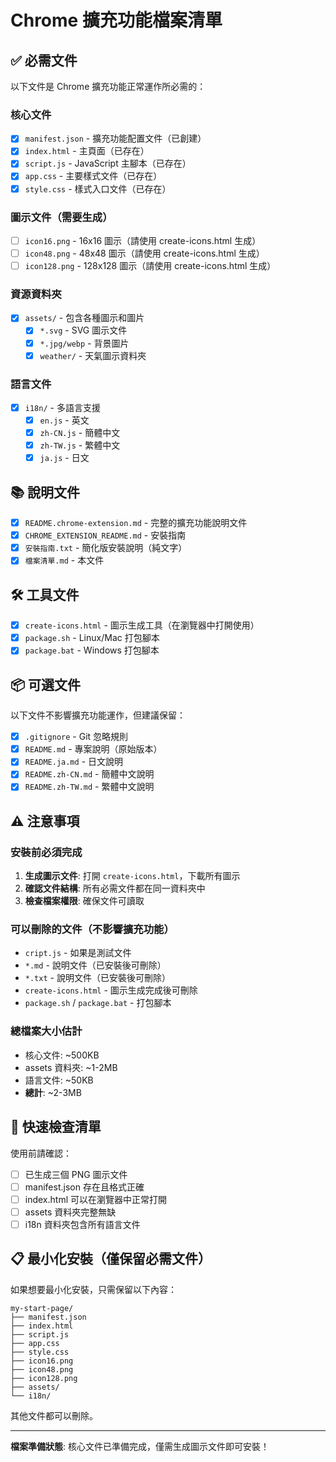 # Chrome 擴充功能檔案清單

## ✅ 必需文件

以下文件是 Chrome 擴充功能正常運作所必需的：

### 核心文件
- [x] `manifest.json` - 擴充功能配置文件（已創建）
- [x] `index.html` - 主頁面（已存在）
- [x] `script.js` - JavaScript 主腳本（已存在）
- [x] `app.css` - 主要樣式文件（已存在）
- [x] `style.css` - 樣式入口文件（已存在）

### 圖示文件（需要生成）
- [ ] `icon16.png` - 16x16 圖示（請使用 create-icons.html 生成）
- [ ] `icon48.png` - 48x48 圖示（請使用 create-icons.html 生成）
- [ ] `icon128.png` - 128x128 圖示（請使用 create-icons.html 生成）

### 資源資料夾
- [x] `assets/` - 包含各種圖示和圖片
  - [x] `*.svg` - SVG 圖示文件
  - [x] `*.jpg/webp` - 背景圖片
  - [x] `weather/` - 天氣圖示資料夾

### 語言文件
- [x] `i18n/` - 多語言支援
  - [x] `en.js` - 英文
  - [x] `zh-CN.js` - 簡體中文
  - [x] `zh-TW.js` - 繁體中文
  - [x] `ja.js` - 日文

## 📚 說明文件

- [x] `README.chrome-extension.md` - 完整的擴充功能說明文件
- [x] `CHROME_EXTENSION_README.md` - 安裝指南
- [x] `安裝指南.txt` - 簡化版安裝說明（純文字）
- [x] `檔案清單.md` - 本文件

## 🛠️ 工具文件

- [x] `create-icons.html` - 圖示生成工具（在瀏覽器中打開使用）
- [x] `package.sh` - Linux/Mac 打包腳本
- [x] `package.bat` - Windows 打包腳本

## 📦 可選文件

以下文件不影響擴充功能運作，但建議保留：

- [x] `.gitignore` - Git 忽略規則
- [x] `README.md` - 專案說明（原始版本）
- [x] `README.ja.md` - 日文說明
- [x] `README.zh-CN.md` - 簡體中文說明
- [x] `README.zh-TW.md` - 繁體中文說明

## ⚠️ 注意事項

### 安裝前必須完成
1. **生成圖示文件**: 打開 `create-icons.html`，下載所有圖示
2. **確認文件結構**: 所有必需文件都在同一資料夾中
3. **檢查檔案權限**: 確保文件可讀取

### 可以刪除的文件（不影響擴充功能）
- `cript.js` - 如果是測試文件
- `*.md` - 說明文件（已安裝後可刪除）
- `*.txt` - 說明文件（已安裝後可刪除）
- `create-icons.html` - 圖示生成完成後可刪除
- `package.sh` / `package.bat` - 打包腳本

### 總檔案大小估計
- 核心文件: ~500KB
- assets 資料夾: ~1-2MB
- 語言文件: ~50KB
- **總計**: ~2-3MB

## 🚀 快速檢查清單

使用前請確認：

- [ ] 已生成三個 PNG 圖示文件
- [ ] manifest.json 存在且格式正確
- [ ] index.html 可以在瀏覽器中正常打開
- [ ] assets 資料夾完整無缺
- [ ] i18n 資料夾包含所有語言文件

## 📋 最小化安裝（僅保留必需文件）

如果想要最小化安裝，只需保留以下內容：

```
my-start-page/
├── manifest.json
├── index.html
├── script.js
├── app.css
├── style.css
├── icon16.png
├── icon48.png
├── icon128.png
├── assets/
└── i18n/
```

其他文件都可以刪除。

---

**檔案準備狀態**: 核心文件已準備完成，僅需生成圖示文件即可安裝！

